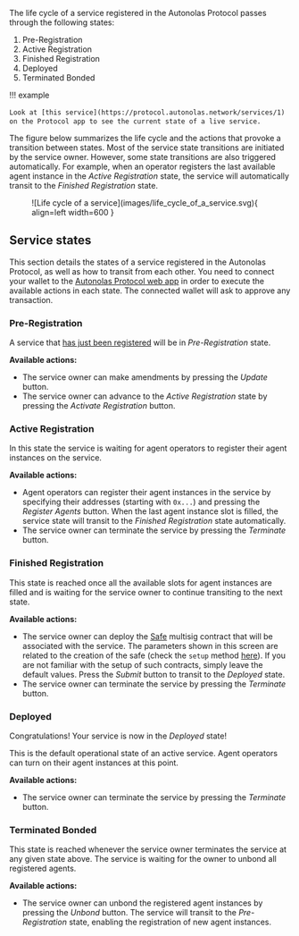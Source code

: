 The life cycle of a service registered in the Autonolas Protocol passes through the following states:

1. Pre-Registration
2. Active Registration
3. Finished Registration
4. Deployed
5. Terminated Bonded

!!! example

    Look at [this service](https://protocol.autonolas.network/services/1) on the Protocol app to see the current state of a live service.

The figure below summarizes the life cycle and the actions that provoke a transition between states. Most of the service state transitions are initiated by the service owner. However, some state transitions are also triggered automatically. For example, when an operator registers the last available agent instance in the _Active Registration_ state, the service will automatically transit to the _Finished Registration_ state.

<figure markdown>
![Life cycle of a service](images/life_cycle_of_a_service.svg){ align=left width=600 }
</figure>

## Service states

This section details the states of a service registered in the Autonolas Protocol, as well as how to transit from each other. You need to connect your wallet to the [Autonolas Protocol web app](https://protocol.autonolas.network/) in order to execute the available actions in each state. The connected wallet will ask to approve any transaction.

### Pre-Registration

A service that [has just been registered](./register_packages_on-chain.md#register-a-service) will be in _Pre-Registration_ state.

**Available actions:**

* The service owner can make amendments by pressing the _Update_ button.
* The service owner can advance to the _Active Registration_ state by pressing the _Activate Registration_ button.

### Active Registration

In this state the service is waiting for agent operators to register their agent instances on the service.

**Available actions:**

* Agent operators can register their agent instances in the service by specifying their addresses (starting with `0x...`) and pressing the _Register Agents_ button. When the last agent instance slot is filled, the service state will transit to the _Finished Registration_ state automatically.
* The service owner can terminate the service by pressing the _Terminate_ button.

### Finished Registration

This state is reached once all the available slots for agent instances are filled and is waiting for the service owner to continue transiting to the next state.

**Available actions:**

* The service owner can deploy the [Safe](https://gnosis-safe.io/) multisig contract that will be associated with the service. The parameters shown in this screen are related to the creation of the safe (check the `setup` method [here](https://github.com/safe-global/safe-contracts/blob/main/contracts/Safe.sol)). If you are not familiar with the setup of such contracts, simply leave the default values. Press the _Submit_ button to transit to the _Deployed_ state.
* The service owner can terminate the service by pressing the _Terminate_ button.

### Deployed

Congratulations! Your service is now in the _Deployed_ state!

This is the default operational state of an active service. Agent operators can turn on their agent instances at this point.

**Available actions:**

* The service owner can terminate the service by pressing the _Terminate_ button.

### Terminated Bonded

This state is reached whenever the service owner terminates the service at any given state above. The service is waiting for the owner to unbond all registered agents.

**Available actions:**

* The service owner can unbond the registered agent instances by pressing the _Unbond_ button. The service will transit to the _Pre-Registration_ state, enabling the registration of new agent instances.
